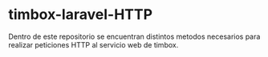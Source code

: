 # timbox-laravel-HTTP
Dentro de este repositorio se encuentran distintos metodos necesarios para realizar peticiones HTTP al servicio web de timbox. 
